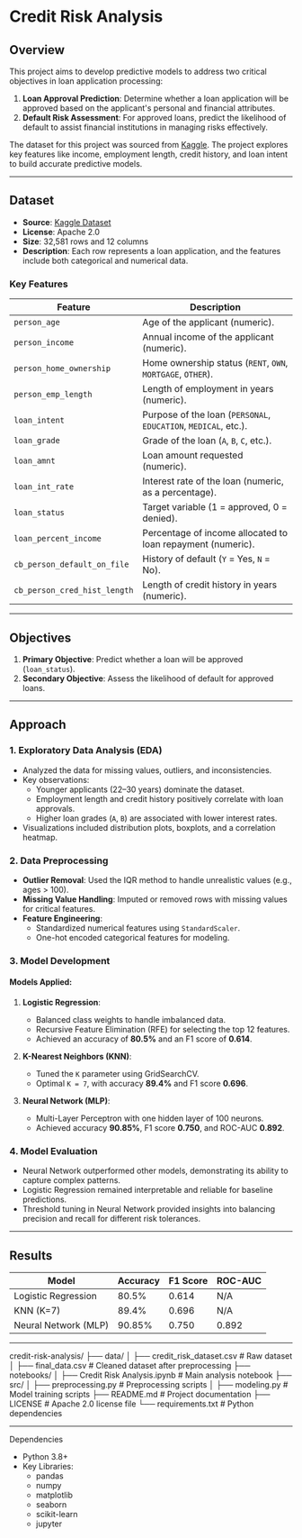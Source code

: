 # Credit Risk Analysis

## Overview
This project aims to develop predictive models to address two critical objectives in loan application processing:
1. **Loan Approval Prediction**: Determine whether a loan application will be approved based on the applicant's personal and financial attributes.
2. **Default Risk Assessment**: For approved loans, predict the likelihood of default to assist financial institutions in managing risks effectively.

The dataset for this project was sourced from [Kaggle](https://www.kaggle.com/datasets/itshappy/ps4e9-original-data-loan-approval-prediction). The project explores key features like income, employment length, credit history, and loan intent to build accurate predictive models.

---

## Dataset
- **Source**: [Kaggle Dataset](https://www.kaggle.com/datasets/itshappy/ps4e9-original-data-loan-approval-prediction)
- **License**: Apache 2.0
- **Size**: 32,581 rows and 12 columns
- **Description**: Each row represents a loan application, and the features include both categorical and numerical data.

### Key Features
| **Feature**                   | **Description**                                                           |
|-------------------------------|---------------------------------------------------------------------------|
| `person_age`                  | Age of the applicant (numeric).                                           |
| `person_income`               | Annual income of the applicant (numeric).                                 |
| `person_home_ownership`       | Home ownership status (`RENT`, `OWN`, `MORTGAGE`, `OTHER`).               |
| `person_emp_length`           | Length of employment in years (numeric).                                  |
| `loan_intent`                 | Purpose of the loan (`PERSONAL`, `EDUCATION`, `MEDICAL`, etc.).           |
| `loan_grade`                  | Grade of the loan (`A`, `B`, `C`, etc.).                                  |
| `loan_amnt`                   | Loan amount requested (numeric).                                          |
| `loan_int_rate`               | Interest rate of the loan (numeric, as a percentage).                     |
| `loan_status`                 | Target variable (1 = approved, 0 = denied).                              |
| `loan_percent_income`         | Percentage of income allocated to loan repayment (numeric).               |
| `cb_person_default_on_file`   | History of default (`Y` = Yes, `N` = No).                                 |
| `cb_person_cred_hist_length`  | Length of credit history in years (numeric).                              |

---

## Objectives
1. **Primary Objective**: Predict whether a loan will be approved (`loan_status`).
2. **Secondary Objective**: Assess the likelihood of default for approved loans.

---

## Approach
### 1. **Exploratory Data Analysis (EDA)**
- Analyzed the data for missing values, outliers, and inconsistencies.
- Key observations:
  - Younger applicants (22–30 years) dominate the dataset.
  - Employment length and credit history positively correlate with loan approvals.
  - Higher loan grades (`A`, `B`) are associated with lower interest rates.
- Visualizations included distribution plots, boxplots, and a correlation heatmap.

### 2. **Data Preprocessing**
- **Outlier Removal**: Used the IQR method to handle unrealistic values (e.g., ages > 100).
- **Missing Value Handling**: Imputed or removed rows with missing values for critical features.
- **Feature Engineering**:
  - Standardized numerical features using `StandardScaler`.
  - One-hot encoded categorical features for modeling.

### 3. **Model Development**
#### Models Applied:
1. **Logistic Regression**:
   - Balanced class weights to handle imbalanced data.
   - Recursive Feature Elimination (RFE) for selecting the top 12 features.
   - Achieved an accuracy of **80.5%** and an F1 score of **0.614**.

2. **K-Nearest Neighbors (KNN)**:
   - Tuned the `K` parameter using GridSearchCV.
   - Optimal `K = 7`, with accuracy **89.4%** and F1 score **0.696**.

3. **Neural Network (MLP)**:
   - Multi-Layer Perceptron with one hidden layer of 100 neurons.
   - Achieved accuracy **90.85%**, F1 score **0.750**, and ROC-AUC **0.892**.

### 4. **Model Evaluation**
- Neural Network outperformed other models, demonstrating its ability to capture complex patterns.
- Logistic Regression remained interpretable and reliable for baseline predictions.
- Threshold tuning in Neural Network provided insights into balancing precision and recall for different risk tolerances.

---

## Results
| **Model**                | **Accuracy** | **F1 Score** | **ROC-AUC** |
|---------------------------|--------------|--------------|-------------|
| Logistic Regression       | 80.5%       | 0.614        | N/A         |
| KNN (K=7)                 | 89.4%       | 0.696        | N/A         |
| Neural Network (MLP)      | 90.85%      | 0.750        | 0.892       |

---

credit-risk-analysis/
├── data/
│   ├── credit_risk_dataset.csv   # Raw dataset
│   ├── final_data.csv            # Cleaned dataset after preprocessing
├── notebooks/
│   ├── Credit Risk Analysis.ipynb  # Main analysis notebook
├── src/
│   ├── preprocessing.py          # Preprocessing scripts
│   ├── modeling.py               # Model training scripts
├── README.md                     # Project documentation
├── LICENSE                       # Apache 2.0 license file
└── requirements.txt              # Python dependencies

---

Dependencies
- Python 3.8+
- Key Libraries:
  - pandas
  - numpy
  - matplotlib
  - seaborn
  - scikit-learn
  - jupyter
